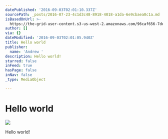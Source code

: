 ```yaml
---
datePublished: '2016-09-03T02:01:10.337Z'
sourcePath: _posts/2016-07-23-4c1d3c48-8918-4018-a1da-6e9cbaea0c1a.md
isBasedOnUrl: >-
  https://the-grid-user-content.s3-us-west-2.amazonaws.com/96caf656-7de0-43de-81c1-f0e9768b8e0a.jpg
author: []
via: {}
dateModified: '2016-09-03T02:01:05.940Z'
title: Hello world
publisher:
  name: 'Andrew '
description: Hello world!
starred: false
inFeed: true
hasPage: false
inNav: false
_type: MediaObject

---
```

# Hello world
![](https://the-grid-user-content.s3-us-west-2.amazonaws.com/7172f4f9-24b3-41f3-abe2-c5acd77f0b74.png)

Hello world!